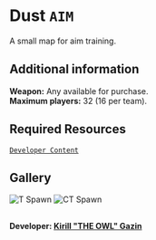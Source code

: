 # Dust `AIM`
A small map for aim training.

## Additional information
**Weapon:** Any available for purchase. <br>
**Maximum players:** 32 (16 per team).

## Required Resources
[`Developer Content`](https://github.com/redesaile/source-developer)

## Gallery
![T Spawn](https://github.com/redesaile/csgo-dust/assets/90133781/ecc72e0b-60e8-4d35-8c02-6d7dc00a0a3d)
![CT Spawn](https://github.com/redesaile/csgo-dust/assets/90133781/31882dca-7d43-4569-b1c9-6bb326dc4457)

##
**Developer: [Kirill "THE OWL" Gazin](https://github.com/redesaile)**
